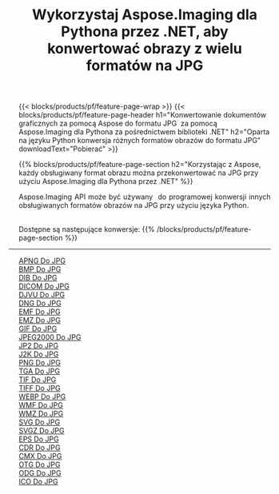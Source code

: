 ﻿---
title: Wykorzystaj Aspose.Imaging dla Pythona przez .NET, aby konwertować obrazy z wielu formatów na JPG 
weight: 3920
url: /pl/python-net/conversion/to/jpg 
lang: pl
langdirlevel: 2
locales: zh-hans,ja,it,ru,de,es,fr,nl,id,lt,pl,pt,vi,tr,ko,zh-hant,ar,hi,th,sv,cs,uk,he
description: Możesz użyć Aspose.Imaging dla Pythona za pośrednictwem biblioteki .NET, aby przekonwertować z różnych formatów na JPG
---

{{< blocks/products/pf/feature-page-wrap >}}
{{< blocks/products/pf/feature-page-header h1="Konwertowanie dokumentów graficznych za pomocą Aspose do formatu JPG  za pomocą Aspose.Imaging dla Pythona za pośrednictwem biblioteki .NET" h2="Oparta na języku Python konwersja różnych formatów obrazów do formatu JPG" downloadText="Pobierać" >}}


{{% blocks/products/pf/feature-page-section  h2="Korzystając z Aspose, każdy obsługiwany format obrazu można przekonwertować na JPG przy użyciu Aspose.Imaging dla Pythona przez .NET" %}}
<p align=justify>Aspose.Imaging API może być używany  do programowej konwersji innych obsługiwanych formatów obrazów na JPG przy użyciu języka Python.</p>
<br/>
Dostępne są następujące konwersje:
{{% /blocks/products/pf/feature-page-section %}}
<div class="container-fluid productfamilypage bg-gray">
    <div class="convertypes bg-gray agp-content section">
        <div class="container">
		<hr style="margin-left:-20px;"/>
		<div class="row other-converters">
		    <div class='col-md-2 other-converter remove-lp remove-rp'><a href="/imaging/pl/python-net/conversion/apng-to-jpg" >APNG Do JPG</a></div>
<div class='col-md-2 other-converter remove-lp remove-rp'><a href="/imaging/pl/python-net/conversion/bmp-to-jpg" >BMP Do JPG</a></div>
<div class='col-md-2 other-converter remove-lp remove-rp'><a href="/imaging/pl/python-net/conversion/dib-to-jpg" >DIB Do JPG</a></div>
<div class='col-md-2 other-converter remove-lp remove-rp'><a href="/imaging/pl/python-net/conversion/dicom-to-jpg" >DICOM Do JPG</a></div>
<div class='col-md-2 other-converter remove-lp remove-rp'><a href="/imaging/pl/python-net/conversion/djvu-to-jpg" >DJVU Do JPG</a></div>
<div class='col-md-2 other-converter remove-lp remove-rp'><a href="/imaging/pl/python-net/conversion/dng-to-jpg" >DNG Do JPG</a></div>
<div class='col-md-2 other-converter remove-lp remove-rp'><a href="/imaging/pl/python-net/conversion/emf-to-jpg" >EMF Do JPG</a></div>
<div class='col-md-2 other-converter remove-lp remove-rp'><a href="/imaging/pl/python-net/conversion/emz-to-jpg" >EMZ Do JPG</a></div>
<div class='col-md-2 other-converter remove-lp remove-rp'><a href="/imaging/pl/python-net/conversion/gif-to-jpg" >GIF Do JPG</a></div>
<div class='col-md-2 other-converter remove-lp remove-rp'><a href="/imaging/pl/python-net/conversion/jpeg2000-to-jpg" >JPEG2000 Do JPG</a></div>
<div class='col-md-2 other-converter remove-lp remove-rp'><a href="/imaging/pl/python-net/conversion/jp2-to-jpg" >JP2 Do JPG</a></div>
<div class='col-md-2 other-converter remove-lp remove-rp'><a href="/imaging/pl/python-net/conversion/j2k-to-jpg" >J2K Do JPG</a></div>
<div class='col-md-2 other-converter remove-lp remove-rp'><a href="/imaging/pl/python-net/conversion/png-to-jpg" >PNG Do JPG</a></div>
<div class='col-md-2 other-converter remove-lp remove-rp'><a href="/imaging/pl/python-net/conversion/tga-to-jpg" >TGA Do JPG</a></div>
<div class='col-md-2 other-converter remove-lp remove-rp'><a href="/imaging/pl/python-net/conversion/tif-to-jpg" >TIF Do JPG</a></div>
<div class='col-md-2 other-converter remove-lp remove-rp'><a href="/imaging/pl/python-net/conversion/tiff-to-jpg" >TIFF Do JPG</a></div>
<div class='col-md-2 other-converter remove-lp remove-rp'><a href="/imaging/pl/python-net/conversion/webp-to-jpg" >WEBP Do JPG</a></div>
<div class='col-md-2 other-converter remove-lp remove-rp'><a href="/imaging/pl/python-net/conversion/wmf-to-jpg" >WMF Do JPG</a></div>
<div class='col-md-2 other-converter remove-lp remove-rp'><a href="/imaging/pl/python-net/conversion/wmz-to-jpg" >WMZ Do JPG</a></div>
<div class='col-md-2 other-converter remove-lp remove-rp'><a href="/imaging/pl/python-net/conversion/svg-to-jpg" >SVG Do JPG</a></div>
<div class='col-md-2 other-converter remove-lp remove-rp'><a href="/imaging/pl/python-net/conversion/svgz-to-jpg" >SVGZ Do JPG</a></div>
<div class='col-md-2 other-converter remove-lp remove-rp'><a href="/imaging/pl/python-net/conversion/eps-to-jpg" >EPS Do JPG</a></div>
<div class='col-md-2 other-converter remove-lp remove-rp'><a href="/imaging/pl/python-net/conversion/cdr-to-jpg" >CDR Do JPG</a></div>
<div class='col-md-2 other-converter remove-lp remove-rp'><a href="/imaging/pl/python-net/conversion/cmx-to-jpg" >CMX Do JPG</a></div>
<div class='col-md-2 other-converter remove-lp remove-rp'><a href="/imaging/pl/python-net/conversion/otg-to-jpg" >OTG Do JPG</a></div>
<div class='col-md-2 other-converter remove-lp remove-rp'><a href="/imaging/pl/python-net/conversion/odg-to-jpg" >ODG Do JPG</a></div>
<div class='col-md-2 other-converter remove-lp remove-rp'><a href="/imaging/pl/python-net/conversion/ico-to-jpg" >ICO Do JPG</a></div>
                </div>
        </div>
    </div>
</div>
<br/>

